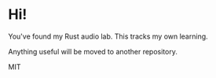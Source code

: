 # Hi!

You've found my Rust audio lab. This tracks my own learning.

Anything useful will be moved to another repository.

MIT
